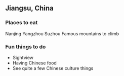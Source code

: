 ## Jiangsu, China

### Places to eat
Nanjing
Yangzhou
Suzhou
Famous mountains to climb

### Fun things to do
- Sightview
- Having Chinese food
- See quite a few Chinese culture things

